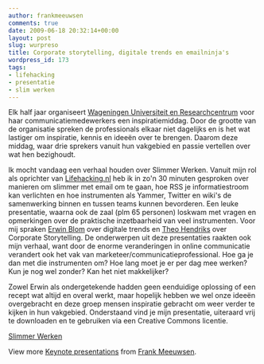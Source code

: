 ```yaml
---
author: frankmeeuwsen
comments: true
date: 2009-06-18 20:32:14+00:00
layout: post
slug: wurpreso
title: Corporate storytelling, digitale trends en emailninja's
wordpress_id: 173
tags:
- lifehacking
- presentatie
- slim werken
---
```


Elk half jaar organiseert [Wageningen Universiteit en Researchcentrum](http://www.wur.nl/NL/) voor haar communicatiemedewerkers een inspiratiemiddag. Door de grootte van de organisatie spreken de professionals elkaar niet dagelijks en is het wat lastiger om inspiratie, kennis en ideeën over te brengen. Daarom deze middag, waar drie sprekers vanuit hun vakgebied en passie vertellen over wat hen bezighoudt.

Ik mocht vandaag een verhaal houden over Slimmer Werken. Vanuit mijn rol als oprichter van [Lifehacking.nl](http://Lifehacking.nl) heb ik in zo'n 30 minuten gesproken over manieren om slimmer met email om te gaan, hoe RSS je informatiestroom kan verlichten en hoe instrumenten als Yammer, Twitter en wiki's de samenwerking binnen en tussen teams kunnen bevorderen. Een leuke presentatie, waarna ook de zaal (plm 65 personen) loskwam met vragen en opmerkingen over de praktische inzetbaarheid van veel instrumenten. Voor mij spraken [Erwin Blom](http://www.ErwinBlom.nl) over digitale trends en [Theo Hendriks](http://www.managementboek.nl/auteur/12652/theo_hendriks) over Corporate Storytelling. De onderwerpen uit deze presentaties raakten ook mijn verhaal, want door de enorme veranderingen in online communicatie verandert ook het vak van marketeer/communicatieprofessional. Hoe ga je dan met die instrumenten om? Hoe lang moet je er per dag mee werken? Kun je nog wel zonder? Kan het niet makkelijker?

Zowel Erwin als ondergetekende hadden geen eenduidige oplossing of een recept wat altijd en overal werkt, maar hopelijk hebben we wel onze ideeën overgebracht en deze groep mensen inspiratie gebracht om weer verder te kijken in hun vakgebied. Onderstaand vind je mijn presentatie, uiteraard vrij te downloaden en te gebruiken via een Creative Commons licentie.



[Slimmer Werken](http://www.slideshare.net/frank_m/slimmer-werken?type=powerpoint)

View more [Keynote presentations](http://www.slideshare.net/) from [Frank Meeuwsen](http://www.slideshare.net/frank_m).
